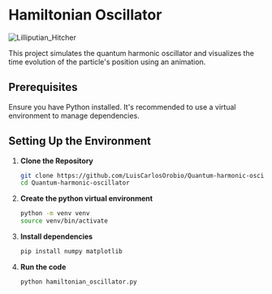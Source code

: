 # Hamiltonian Oscillator

![Lilliputian_Hitcher](https://github.com/LuisCarlosOrobio/Quantum-harmonic-oscillator/assets/140061957/190af71d-c1e0-4574-877a-067d7fbca0ba)


This project simulates the quantum harmonic oscillator and visualizes the time evolution of the particle's position using an animation.

## Prerequisites

Ensure you have Python installed. It's recommended to use a virtual environment to manage dependencies.

## Setting Up the Environment

1. **Clone the Repository**
   ```bash
   git clone https://github.com/LuisCarlosOrobio/Quantum-harmonic-oscillator.git
   cd Quantum-harmonic-oscillator

2. **Create the python virtual environment**
   ```bash
   python -m venv venv
   source venv/bin/activate

3. **Install dependencies**
   ```bash
   pip install numpy matplotlib

4. **Run the code**
   ```bash
   python hamiltonian_oscillator.py
